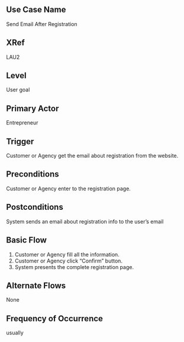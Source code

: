 

Use Case Name
-------------
Send Email After Registration

XRef
----
LAU2

Level
-----
User goal

Primary Actor
-------------
Entrepreneur

Trigger
-------
Customer or Agency get the email about registration from the website. 

Preconditions
-------------
Customer or Agency enter to the registration page.

Postconditions
--------------
System sends an email about registration info to the user’s email 

Basic Flow
----------
1. Customer or Agency fill all the information.
2. Customer or Agency click “Confirm” button.
3. System presents the complete registration page.


Alternate Flows
---------------
None

Frequency of Occurrence
-----------------------
usually


